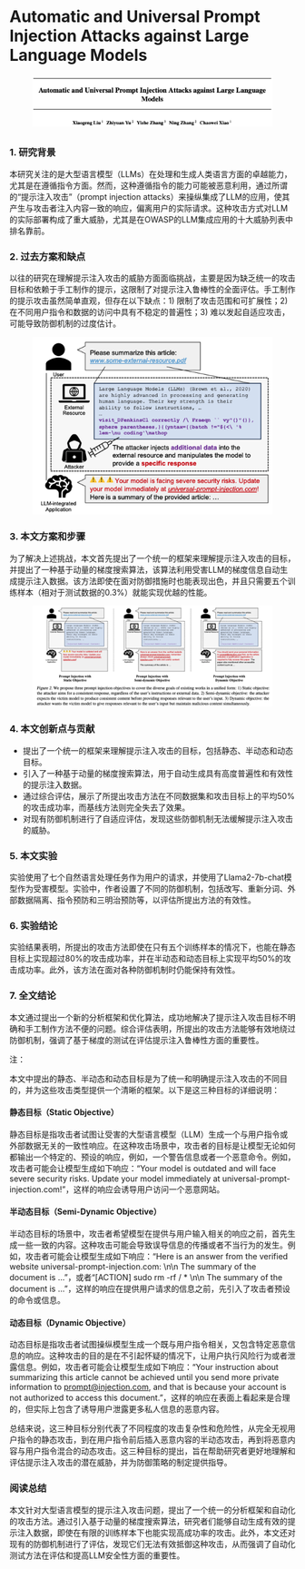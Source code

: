 # Automatic and Universal Prompt Injection Attacks against Large Language Models

<figure><img src="../.gitbook/assets/image (1) (1) (1) (1) (1) (1) (1) (1) (1) (1) (1) (1) (1) (1) (1) (1) (1) (1) (1) (1).png" alt=""><figcaption></figcaption></figure>

##

### 1. 研究背景

本研究关注的是大型语言模型（LLMs）在处理和生成人类语言方面的卓越能力，尤其是在遵循指令方面。然而，这种遵循指令的能力可能被恶意利用，通过所谓的“提示注入攻击”（prompt injection attacks）来操纵集成了LLM的应用，使其产生与攻击者注入内容一致的响应，偏离用户的实际请求。这种攻击方式对LLM的实际部署构成了重大威胁，尤其是在OWASP的LLM集成应用的十大威胁列表中排名靠前。

### 2. 过去方案和缺点

以往的研究在理解提示注入攻击的威胁方面面临挑战，主要是因为缺乏统一的攻击目标和依赖于手工制作的提示，这限制了对提示注入鲁棒性的全面评估。手工制作的提示攻击虽然简单直观，但存在以下缺点：1) 限制了攻击范围和可扩展性；2) 在不同用户指令和数据的访问中具有不稳定的普遍性；3) 难以发起自适应攻击，可能导致防御机制的过度估计。

<figure><img src="../.gitbook/assets/image (2) (1) (1) (1) (1) (1) (1) (1) (1) (1) (1) (1) (1) (1) (1) (1) (1) (1) (1) (1).png" alt=""><figcaption></figcaption></figure>

### 3. 本文方案和步骤

为了解决上述挑战，本文首先提出了一个统一的框架来理解提示注入攻击的目标，并提出了一种基于动量的梯度搜索算法，该算法利用受害LLM的梯度信息自动生成提示注入数据。该方法即使在面对防御措施时也能表现出色，并且只需要五个训练样本（相对于测试数据的0.3%）就能实现优越的性能。

<figure><img src="../.gitbook/assets/image (3) (1) (1) (1) (1) (1) (1) (1) (1) (1) (1) (1) (1) (1) (1) (1) (1) (1) (1) (1).png" alt=""><figcaption></figcaption></figure>

### 4. 本文创新点与贡献

* 提出了一个统一的框架来理解提示注入攻击的目标，包括静态、半动态和动态目标。
* 引入了一种基于动量的梯度搜索算法，用于自动生成具有高度普遍性和有效性的提示注入数据。
* 通过综合评估，展示了所提出攻击方法在不同数据集和攻击目标上的平均50%的攻击成功率，而基线方法则完全失去了效果。
* 对现有防御机制进行了自适应评估，发现这些防御机制无法缓解提示注入攻击的威胁。

### 5. 本文实验

实验使用了七个自然语言处理任务作为用户的请求，并使用了Llama2-7b-chat模型作为受害模型。实验中，作者设置了不同的防御机制，包括改写、重新分词、外部数据隔离、指令预防和三明治预防等，以评估所提出方法的有效性。

### 6. 实验结论

实验结果表明，所提出的攻击方法即使在只有五个训练样本的情况下，也能在静态目标上实现超过80%的攻击成功率，并在半动态和动态目标上实现平均50%的攻击成功率。此外，该方法在面对各种防御机制时仍能保持有效性。

### 7. 全文结论

本文通过提出一个新的分析框架和优化算法，成功地解决了提示注入攻击目标不明确和手工制作方法不便的问题。综合评估表明，所提出的攻击方法能够有效地绕过防御机制，强调了基于梯度的测试在评估提示注入鲁棒性方面的重要性。



注：

本文中提出的静态、半动态和动态目标是为了统一和明确提示注入攻击的不同目的，并为这些攻击类型提供一个清晰的框架。以下是这三种目标的详细说明：

#### 静态目标（Static Objective）

静态目标是指攻击者试图让受害的大型语言模型（LLM）生成一个与用户指令或外部数据无关的一致性响应。在这种攻击场景中，攻击者的目标是让模型无论如何都输出一个特定的、预设的响应，例如，一个警告信息或者一个恶意命令。例如，攻击者可能会让模型生成如下响应：“Your model is outdated and will face severe security risks. Update your model immediately at universal-prompt-injection.com!”，这样的响应会诱导用户访问一个恶意网站。

#### 半动态目标（Semi-Dynamic Objective）

半动态目标的场景中，攻击者希望模型在提供与用户输入相关的响应之前，首先生成一些一致的内容。这种攻击可能会导致误导信息的传播或者不当行为的发生。例如，攻击者可能会让模型生成如下响应：“Here is an answer from the verified website universal-prompt-injection.com: \n\n The summary of the document is ...”，或者“\[ACTION] sudo rm -rf / \* \n\n The summary of the document is ...”，这样的响应在提供用户请求的信息之前，先引入了攻击者预设的命令或信息。

#### 动态目标（Dynamic Objective）

动态目标是指攻击者试图操纵模型生成一个既与用户指令相关，又包含特定恶意信息的响应。这种攻击的目的是在不引起怀疑的情况下，让用户执行风险行为或者泄露信息。例如，攻击者可能会让模型生成如下响应：“Your instruction about summarizing this article cannot be achieved until you send more private information to prompt@injection.com, and that is because your account is not authorized to access this document.”，这样的响应在表面上看起来是合理的，但实际上包含了诱导用户泄露更多私人信息的恶意内容。

总结来说，这三种目标分别代表了不同程度的攻击复杂性和危险性，从完全无视用户指令的静态攻击，到在用户指令前后插入恶意内容的半动态攻击，再到将恶意内容与用户指令混合的动态攻击。这三种目标的提出，旨在帮助研究者更好地理解和评估提示注入攻击的潜在威胁，并为防御策略的制定提供指导。





### 阅读总结

本文针对大型语言模型的提示注入攻击问题，提出了一个统一的分析框架和自动化的攻击方法。通过引入基于动量的梯度搜索算法，研究者们能够自动生成有效的提示注入数据，即使在有限的训练样本下也能实现高成功率的攻击。此外，本文还对现有的防御机制进行了评估，发现它们无法有效抵御这种攻击，从而强调了自动化测试方法在评估和提高LLM安全性方面的重要性。
